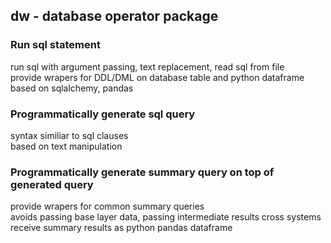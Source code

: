 ## dw - database operator package

### Run sql statement
run sql with argument passing, text replacement, read sql from file \
provide wrapers for DDL/DML on database table and python dataframe \
based on sqlalchemy, pandas

### Programmatically generate sql query
syntax similiar to sql clauses \
based on text manipulation

### Programmatically generate summary query on top of generated query
provide wrapers for common summary queries \
avoids passing base layer data, passing intermediate results cross systems \
receive summary results as python pandas dataframe

